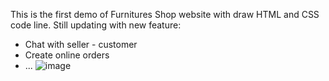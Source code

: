 This is the first demo of Furnitures Shop website with draw  HTML and CSS code line.
Still updating with new feature:
- Chat with seller - customer
- Create online orders
- ...
![image](https://github.com/user-attachments/assets/0a151b3d-ca39-4e10-8a19-42bdb412b878)
